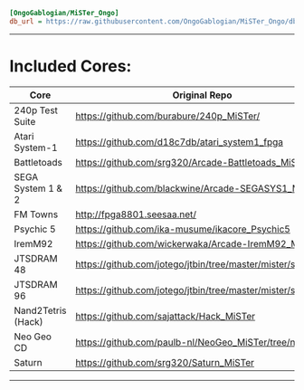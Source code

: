 ```ini
[OngoGablogian/MiSTer_Ongo]
db_url = https://raw.githubusercontent.com/OngoGablogian/MiSTer_Ongo/db/db.json.zip
```
----

# Included Cores:
| Core | Original Repo |
| --- | --- |
| 240p Test Suite    | https://github.com/burabure/240p_MiSTer/                   |
| Atari System-1     | https://github.com/d18c7db/atari_system1_fpga              |
| Battletoads        | https://github.com/srg320/Arcade-Battletoads_MiSTer        |
| SEGA System 1 & 2  | https://github.com/blackwine/Arcade-SEGASYS1_MiSTer        |
| FM Towns           | http://fpga8801.seesaa.net/                                |
| Psychic 5          | https://github.com/ika-musume/ikacore_Psychic5             |
| IremM92            | https://github.com/wickerwaka/Arcade-IremM92_MiSTer        |
| JTSDRAM 48         | https://github.com/jotego/jtbin/tree/master/mister/sdram48 |
| JTSDRAM 96         | https://github.com/jotego/jtbin/tree/master/mister/sdram96 |
| Nand2Tetris (Hack) | https://github.com/sajattack/Hack_MiSTer                   |
| Neo Geo CD         | https://github.com/paulb-nl/NeoGeo_MiSTer/tree/neocd       |
| Saturn             | https://github.com/srg320/Saturn_MiSTer                    |

----

